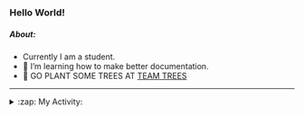 ### Hello World!

##### About:
- Currently I am a student.
- 🌱 I’m learning how to make better documentation.
- 🌱 GO PLANT SOME TREES AT [TEAM TREES](https://teamtrees.org/)

---
<details>
  <summary>:zap: My Activity:</summary>
  
<!--START_SECTION:waka-->
![Code Time](http://img.shields.io/badge/Code%20Time-1%2C121%20hrs%2038%20mins-blue)

**I'm a Night 🦉** 

```text
🌞 Morning                1486 commits        ██░░░░░░░░░░░░░░░░░░░░░░░   09.51 % 
🌆 Daytime                5353 commits        █████████░░░░░░░░░░░░░░░░   34.25 % 
🌃 Evening                4497 commits        ███████░░░░░░░░░░░░░░░░░░   28.77 % 
🌙 Night                  4293 commits        ███████░░░░░░░░░░░░░░░░░░   27.47 % 
```
📅 **I'm Most Productive on Wednesday** 

```text
Monday                   2327 commits        ████░░░░░░░░░░░░░░░░░░░░░   14.89 % 
Tuesday                  1937 commits        ███░░░░░░░░░░░░░░░░░░░░░░   12.39 % 
Wednesday                3691 commits        ██████░░░░░░░░░░░░░░░░░░░   23.62 % 
Thursday                 2011 commits        ███░░░░░░░░░░░░░░░░░░░░░░   12.87 % 
Friday                   1573 commits        ███░░░░░░░░░░░░░░░░░░░░░░   10.06 % 
Saturday                 1399 commits        ██░░░░░░░░░░░░░░░░░░░░░░░   08.95 % 
Sunday                   2691 commits        ████░░░░░░░░░░░░░░░░░░░░░   17.22 % 
```


📊 **This Week I Spent My Time On** 

```text
🔥 Editors: 
VS Code                  9 hrs 37 mins       █████████████████████████   100.00 % 

🐱‍💻 Projects: 
praise                   4 hrs 30 mins       ████████████░░░░░░░░░░░░░   46.79 % 
ai                       4 hrs 29 mins       ████████████░░░░░░░░░░░░░   46.63 % 
os-lab                   25 mins             █░░░░░░░░░░░░░░░░░░░░░░░░   04.39 % 
CSF22                    11 mins             ░░░░░░░░░░░░░░░░░░░░░░░░░   01.95 % 
Unknown Project          1 min               ░░░░░░░░░░░░░░░░░░░░░░░░░   00.24 % 
```


 Last Updated on 29/04/2023 13:08:10 UTC
<!--END_SECTION:waka-->
</details>
